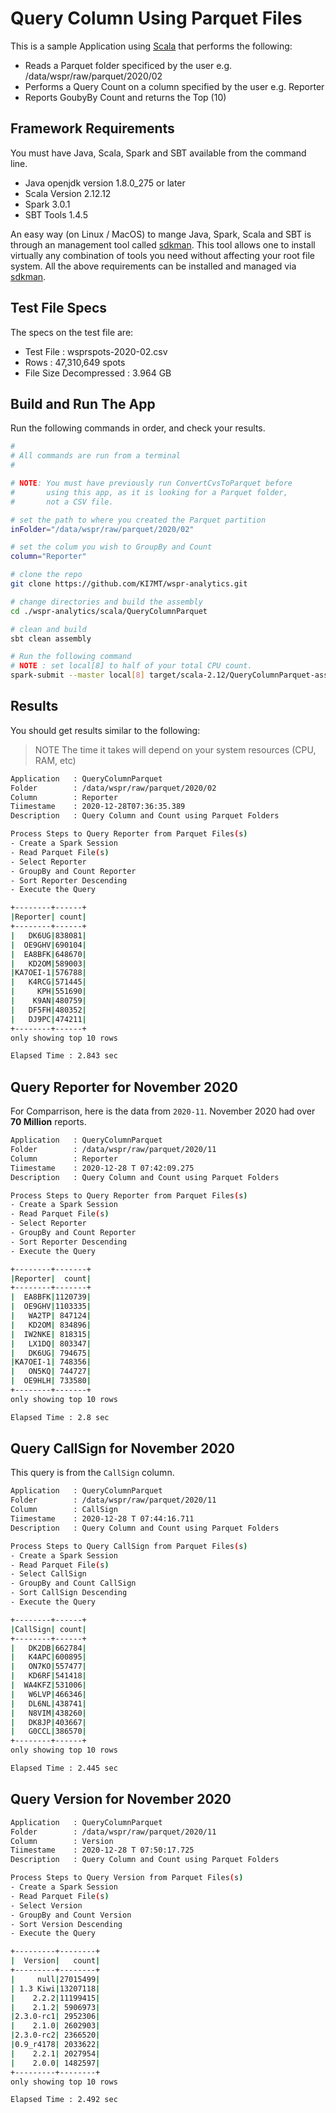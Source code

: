 # Query Column Using Parquet Files

This is a sample Application using [Scala][] that performs the following:

* Reads a Parquet folder specificed by the user e.g. /data/wspr/raw/parquet/2020/02
* Performs a Query Count on a column specified by the user e.g. Reporter
* Reports GoubyBy Count and returns the Top (10) 

## Framework Requirements

You must have Java, Scala, Spark and SBT available from the command line.

- Java openjdk version 1.8.0_275 or later
- Scala Version 2.12.12
- Spark 3.0.1
- SBT Tools 1.4.5

An easy way (on Linux / MacOS) to mange Java, Spark, Scala and SBT is
through an management tool called [sdkman][]. This tool allows
one to install virtually any combination of tools you need without
affecting your root file system. All the above requirements
can be installed and managed via [sdkman][].

## Test File Specs

The specs on the test file are:

- Test File : wsprspots-2020-02.csv
- Rows : 47,310,649 spots
- File Size Decompressed : 3.964 GB

## Build and Run The App

Run the following commands in order, and check your results.

```bash
#
# All commands are run from a terminal
#

# NOTE: You must have previously run ConvertCvsToParquet before
#       using this app, as it is looking for a Parquet folder,
#       not a CSV file.

# set the path to where you created the Parquet partition
inFolder="/data/wspr/raw/parquet/2020/02"

# set the colum you wish to GroupBy and Count
column="Reporter"

# clone the repo
git clone https://github.com/KI7MT/wspr-analytics.git

# change directories and build the assembly
cd ./wspr-analytics/scala/QueryColumnParquet

# clean and build
sbt clean assembly

# Run the following command
# NOTE : set local[8] to half of your total CPU count. 
spark-submit --master local[8] target/scala-2.12/QueryColumnParquet-assembly-1.0.jar $inFolder $column
```

## Results

You should get results similar to the following:

>NOTE The time it takes will depend on your system resources (CPU, RAM, etc)

```bash
Application   : QueryColumnParquet
Folder        : /data/wspr/raw/parquet/2020/02
Column        : Reporter
Tiimestame    : 2020-12-28T07:36:35.389
Description   : Query Column and Count using Parquet Folders

Process Steps to Query Reporter from Parquet Files(s)
- Create a Spark Session
- Read Parquet File(s)
- Select Reporter
- GroupBy and Count Reporter
- Sort Reporter Descending
- Execute the Query

+--------+------+
|Reporter| count|
+--------+------+
|   DK6UG|838081|
|  OE9GHV|690104|
|  EA8BFK|648670|
|   KD2OM|589003|
|KA7OEI-1|576788|
|   K4RCG|571445|
|     KPH|551690|
|    K9AN|480759|
|   DF5FH|480352|
|   DJ9PC|474211|
+--------+------+
only showing top 10 rows

Elapsed Time : 2.843 sec
```
## Query Reporter for November 2020

For Comparrison, here is the data from `2020-11`. November 2020 had over **70 Million** reports.

```bash
Application   : QueryColumnParquet
Folder        : /data/wspr/raw/parquet/2020/11
Column        : Reporter
Tiimestame    : 2020-12-28 T 07:42:09.275
Description   : Query Column and Count using Parquet Folders

Process Steps to Query Reporter from Parquet Files(s)
- Create a Spark Session
- Read Parquet File(s)
- Select Reporter
- GroupBy and Count Reporter
- Sort Reporter Descending
- Execute the Query

+--------+-------+
|Reporter|  count|
+--------+-------+
|  EA8BFK|1120739|
|  OE9GHV|1103335|
|   WA2TP| 847124|
|   KD2OM| 834896|
|  IW2NKE| 818315|
|   LX1DQ| 803347|
|   DK6UG| 794675|
|KA7OEI-1| 748356|
|   ON5KQ| 744727|
|  OE9HLH| 733580|
+--------+-------+
only showing top 10 rows

Elapsed Time : 2.8 sec

```

## Query CallSign for November 2020

This query is from the `CallSign` column.

```bash
Application   : QueryColumnParquet
Folder        : /data/wspr/raw/parquet/2020/11
Column        : CallSign
Tiimestame    : 2020-12-28 T 07:44:16.711
Description   : Query Column and Count using Parquet Folders

Process Steps to Query CallSign from Parquet Files(s)
- Create a Spark Session
- Read Parquet File(s)
- Select CallSign
- GroupBy and Count CallSign
- Sort CallSign Descending
- Execute the Query

+--------+------+
|CallSign| count|
+--------+------+
|   DK2DB|662784|
|   K4APC|600895|
|   ON7KO|557477|
|   KD6RF|541418|
|  WA4KFZ|531006|
|   W6LVP|466346|
|   DL6NL|438741|
|   N8VIM|438260|
|   DK8JP|403667|
|   G0CCL|386570|
+--------+------+
only showing top 10 rows

Elapsed Time : 2.445 sec

```
## Query Version for November 2020

```bash
Application   : QueryColumnParquet
Folder        : /data/wspr/raw/parquet/2020/11
Column        : Version
Tiimestame    : 2020-12-28 T 07:50:17.725
Description   : Query Column and Count using Parquet Folders

Process Steps to Query Version from Parquet Files(s)
- Create a Spark Session
- Read Parquet File(s)
- Select Version
- GroupBy and Count Version
- Sort Version Descending
- Execute the Query

+---------+--------+
|  Version|   count|
+---------+--------+
|     null|27015499|
| 1.3 Kiwi|13207118|
|    2.2.2|11199415|
|    2.1.2| 5906973|
|2.3.0-rc1| 2952306|
|    2.1.0| 2602903|
|2.3.0-rc2| 2366520|
|0.9_r4178| 2033622|
|    2.2.1| 2027954|
|    2.0.0| 1482597|
+---------+--------+
only showing top 10 rows

Elapsed Time : 2.492 sec

```


[wpsrspots-2020-02.csv.zip]: http://wsprnet.org/archive/wsprspots-2020-02.csv.zip
[sdkman]: https://sdkman.io/
[Spark SQL]: https://spark.apache.org/docs/latest/sql-programming-guide.html
[Scala]: https://scala-lang.org/